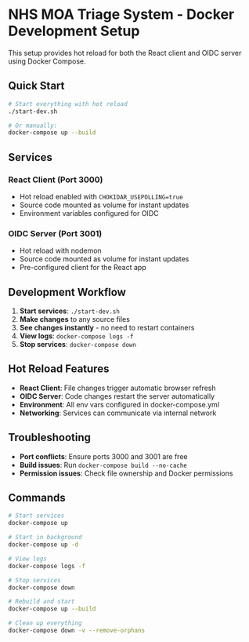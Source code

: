 # NHS MOA Triage System - Docker Development Setup

This setup provides hot reload for both the React client and OIDC server using Docker Compose.

## Quick Start

```bash
# Start everything with hot reload
./start-dev.sh

# Or manually:
docker-compose up --build
```

## Services

### React Client (Port 3000)
- Hot reload enabled with `CHOKIDAR_USEPOLLING=true`
- Source code mounted as volume for instant updates
- Environment variables configured for OIDC

### OIDC Server (Port 3001)
- Hot reload with nodemon
- Source code mounted as volume for instant updates
- Pre-configured client for the React app

## Development Workflow

1. **Start services**: `./start-dev.sh`
2. **Make changes** to any source files
3. **See changes instantly** - no need to restart containers
4. **View logs**: `docker-compose logs -f`
5. **Stop services**: `docker-compose down`

## Hot Reload Features

- **React Client**: File changes trigger automatic browser refresh
- **OIDC Server**: Code changes restart the server automatically
- **Environment**: All env vars configured in docker-compose.yml
- **Networking**: Services can communicate via internal network

## Troubleshooting

- **Port conflicts**: Ensure ports 3000 and 3001 are free
- **Build issues**: Run `docker-compose build --no-cache`
- **Permission issues**: Check file ownership and Docker permissions

## Commands

```bash
# Start services
docker-compose up

# Start in background
docker-compose up -d

# View logs
docker-compose logs -f

# Stop services
docker-compose down

# Rebuild and start
docker-compose up --build

# Clean up everything
docker-compose down -v --remove-orphans
```

